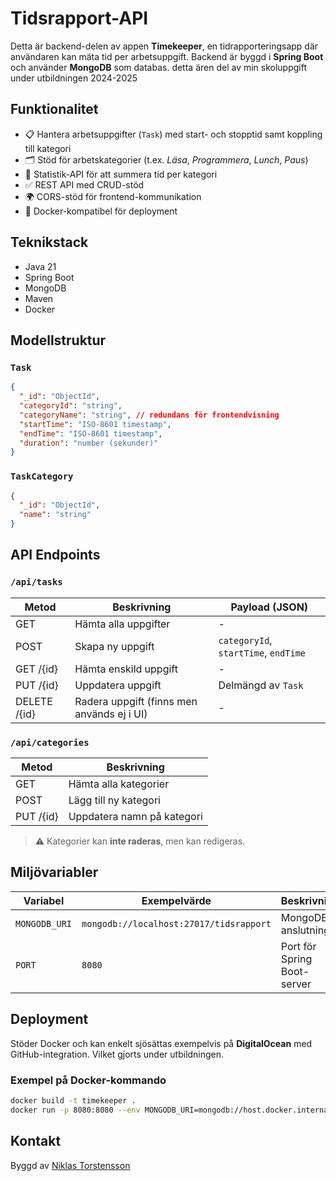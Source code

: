 # Tidsrapport-API

Detta är backend-delen av appen **Timekeeper**, en tidrapporteringsapp där användaren kan mäta tid per arbetsuppgift. Backend är byggd i **Spring Boot** och använder **MongoDB** som databas.
detta ären del av min skoluppgift under utbildningen 2024-2025

## Funktionalitet

- 📋 Hantera arbetsuppgifter (`Task`) med start- och stopptid samt koppling till kategori
- 🗂️ Stöd för arbetskategorier (t.ex. *Läsa*, *Programmera*, *Lunch*, *Paus*)
- 🧠 Statistik-API för att summera tid per kategori
- ✅ REST API med CRUD-stöd
- 🌍 CORS-stöd för frontend-kommunikation
- 🐳 Docker-kompatibel för deployment

## Teknikstack

- Java 21
- Spring Boot 
- MongoDB
- Maven
- Docker

## Modellstruktur

### `Task`

```json
{
  "_id": "ObjectId",
  "categoryId": "string",
  "categoryName": "string", // redundans för frontendvisning
  "startTime": "ISO-8601 timestamp",
  "endTime": "ISO-8601 timestamp",
  "duration": "number (sekunder)"
}
```

### `TaskCategory`

```json
{
  "_id": "ObjectId",
  "name": "string"
}
```

## API Endpoints

### `/api/tasks`

| Metod       | Beskrivning                               | Payload (JSON)                      |
|-------------|--------------------------------------------|-------------------------------------|
| GET         | Hämta alla uppgifter                       | -                                   |
| POST        | Skapa ny uppgift                           | `categoryId`, `startTime`, `endTime`|
| GET /{id}   | Hämta enskild uppgift                      | -                                   |
| PUT /{id}   | Uppdatera uppgift                          | Delmängd av `Task`                  |
| DELETE /{id}| Radera uppgift (finns men används ej i UI) | -                                   |

### `/api/categories`

| Metod       | Beskrivning                 |
|-------------|-----------------------------|
| GET         | Hämta alla kategorier        |
| POST        | Lägg till ny kategori        |
| PUT /{id}   | Uppdatera namn på kategori   |

> ⚠️ Kategorier kan **inte raderas**, men kan redigeras.

## Miljövariabler

| Variabel       | Exempelvärde                              | Beskrivning                      |
|----------------|-------------------------------------------|----------------------------------|
| `MONGODB_URI`  | `mongodb://localhost:27017/tidsrapport`   | MongoDB-anslutning               |
| `PORT`         | `8080`                                    | Port för Spring Boot-server      |

## Deployment

Stöder Docker och kan enkelt sjösättas exempelvis på **DigitalOcean** med GitHub-integration. Vilket gjorts  under utbildningen.

### Exempel på Docker-kommando

```bash
docker build -t timekeeper .
docker run -p 8080:8080 --env MONGODB_URI=mongodb://host.docker.internal:27017/tidsrapport timekeeper
```

## Kontakt

Byggd av [Niklas Torstensson](https://github.com/Niklasgth)
